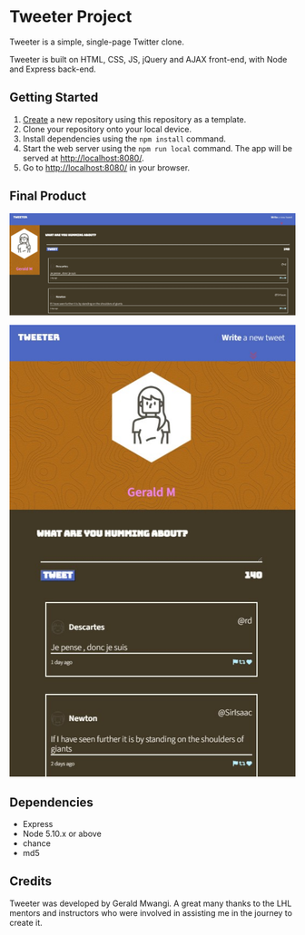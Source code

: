 # Tweeter Project

Tweeter is a simple, single-page Twitter clone.

Tweeter is built on HTML, CSS, JS, jQuery and AJAX front-end, with Node and Express back-end.

## Getting Started

1. [Create](https://docs.github.com/en/repositories/creating-and-managing-repositories/creating-a-repository-from-a-template) a new repository using this repository as a template.
2. Clone your repository onto your local device.
3. Install dependencies using the `npm install` command.
3. Start the web server using the `npm run local` command. The app will be served at <http://localhost:8080/>.
4. Go to <http://localhost:8080/> in your browser.


## Final Product

!["Desktop View"](https://github.com/GwMamba/tweeter/blob/master/screenshots/Desktop-view.jpg)

!["Mobile View"](https://github.com/GwMamba/tweeter/blob/master/screenshots/Mobile-view.jpg)

## Dependencies

- Express
- Node 5.10.x or above
- chance
- md5

## Credits

Tweeter was developed by Gerald Mwangi. A great many thanks to the LHL mentors and instructors who were involved in assisting me in the journey to create it.